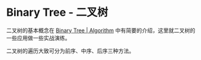 # Binary Tree - 二叉树

二叉树的基本概念在 [Binary Tree | Algorithm](http://algorithm.yuanbin.me/data_structure/binary_tree.html) 中有简要的介绍，这里就二叉树的一些应用做一些实战演练。

二叉树的遍历大致可分为前序、中序、后序三种方法。
